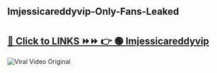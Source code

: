 
 ## Imjessicareddyvip-Only-Fans-Leaked

# <h2><a href="https://clipsfans.com/Imjessicareddyvip&ref=git">🔗 Click to LINKS ⏩⏩ 👉 🟢 Imjessicareddyvip </a></h2>

<a href="https://clipsfans.com/Imjessicareddyvip&ref=git" rel="nofollow" data-target="animated-image.originalLink"><img src="https://i.ibb.co.com/xMMVF88/686577567.gif" alt="Viral Video Original" style="max-width: 100%; display: inline-block;" data-target="animated-image.originalImage"></a>
